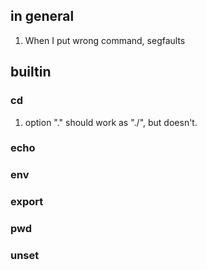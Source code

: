 ## in general 

1. When I put wrong command, segfaults

## builtin 


### cd 

1. option "." should work as "./", but doesn't.

### echo

### env

### export

### pwd

### unset

